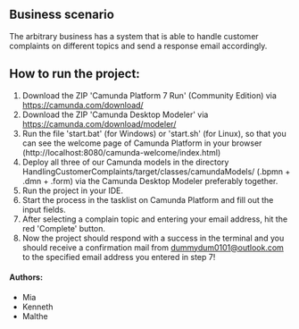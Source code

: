 ## Business scenario

The arbitrary business has a system that is able to handle customer complaints on different topics and send a response email accordingly.

## How to run the project:

1. Download the ZIP 'Camunda Platform 7 Run' (Community Edition) via https://camunda.com/download/
2. Download the ZIP 'Camunda Desktop Modeler' via https://camunda.com/download/modeler/
3. Run the file 'start.bat' (for Windows) or 'start.sh' (for Linux), so that you can see the welcome page of Camunda Platform in your browser (http://localhost:8080/camunda-welcome/index.html)
4. Deploy all three of our Camunda models in the directory HandlingCustomerComplaints/target/classes/camundaModels/ (.bpmn + .dmn + .form) via the Camunda Desktop Modeler preferably together.
5. Run the project in your IDE.
6. Start the process in the tasklist on Camunda Platform and fill out the input fields.
7. After selecting a complain topic and entering your email address, hit the red 'Complete' button.
8. Now the project should respond with a success in the terminal and you should receive a confirmation mail from dummydum0101@outlook.com to the specified email address you entered in step 7!

#### Authors:

- Mia
- Kenneth
- Malthe
